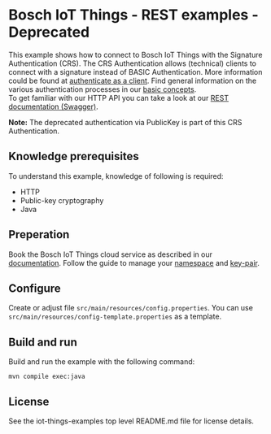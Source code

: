 # Bosch IoT Things - REST examples - Deprecated

This example shows how to connect to Bosch IoT Things with the Signature Authentication (CRS).
The CRS Authentication allows (technical) clients to connect with a signature instead of BASIC Authentication. 
More information could be found at [authenticate as a client](https://docs.bosch-iot-suite.com/things/dev-guide/http-api/authenticate_as_a_client/). 
Find general information on the various authentication processes in our [basic concepts](https://docs.bosch-iot-suite.com/things/basic-concepts/auth/).\
To get familiar with our HTTP API you can take a look at our [REST documentation (Swagger)](https://apidocs.bosch-iot-suite.com/?urls.primaryName=Bosch%20IoT%20Things%20-%20API%20v2#/).

**Note:** The deprecated authentication via PublicKey is part of this CRS Authentication.

## Knowledge prerequisites

To understand this example, knowledge of following is required:
- HTTP 
- Public-key cryptography 
- Java

## Preperation

Book the Bosch IoT Things cloud service as described in our [documentation](https://docs.bosch-iot-suite.com/things/getting-started/booking/). Follow the guide to manage your [namespace](https://docs.bosch-iot-suite.com/things/getting-started/booking/manage-namespace/) and [key-pair](https://docs.bosch-iot-suite.com/things/getting-started/booking/manage-key/).

## Configure

Create or adjust file `src/main/resources/config.properties`. You can use `src/main/resources/config-template.properties` as a template.

## Build and run

Build and run the example with the following command:
```
mvn compile exec:java
```

## License

See the iot-things-examples top level README.md file for license details.
